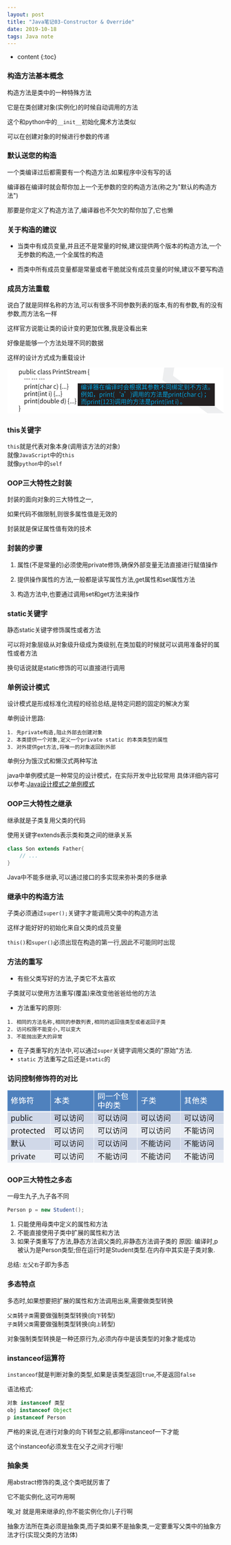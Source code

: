 ```yaml
---  
layout: post  
title: "Java笔记03-Constructor & Override"  
date: 2019-10-18  
tags: Java note  
---  
```



* content
{:toc}





### 构造方法基本概念
构造方法是类中的一种特殊方法

它是在类创建对象(实例化)的时候自动调用的方法

这个和python中的`__init__`初始化魔术方法类似

可以在创建对象的时候进行参数的传递

### 默认送您的构造
一个类编译过后都需要有一个构造方法.如果程序中没有写的话

编译器在编译时就会帮你加上一个无参数的空的构造方法(称之为"默认的构造方法")

那要是你定义了构造方法了,编译器也不欠欠的帮你加了,它也懒

### 关于构造的建议
- 当类中有成员变量,并且还不是常量的时候,建议提供两个版本的构造方法,一个无参数的构造,一个全属性的构造

- 而类中所有成员变量都是常量或者干脆就没有成员变量的时候,建议不要写构造

### 成员方法重载
说白了就是同样名称的方法,可以有很多不同参数列表的版本,有的有参数,有的没有参数,而方法名一样

这样官方说能让类的设计变的更加优雅,我是没看出来

好像是能够一个方法处理不同的数据

这样的设计方式成为重载设计

<img src="/images/posts/note/101608.png">

### this关键字
`this`就是代表对象本身(调用该方法的对象)  
就像`JavaScript`中的`this`  
就像`python`中的`self`  

### OOP三大特性之封装
封装的面向对象的三大特性之一,

如果代码不做限制,则很多属性值是无效的

封装就是保证属性值有效的技术

### 封装的步骤
1. 属性(不是常量的)必须使用private修饰,确保外部变量无法直接进行赋值操作

2. 提供操作属性的方法,一般都是读写属性方法,get属性和set属性方法

3. 构造方法中,也要通过调用set和get方法来操作

### static关键字
静态static关键字修饰属性或者方法

可以将对象层级从对象级升级成为类级别,在类加载的时候就可以调用准备好的属性或者方法

换句话说就是static修饰的可以直接进行调用


### 单例设计模式
设计模式是形成标准化流程的经验总结,是特定问题的固定的解决方案

单例设计思路:
```
1. 先private构造,阻止外部去创建对象
2. 本类提供一个对象,定义一个private static 的本类类型的属性  
3. 对外提供get方法,将唯一的对象返回到外部  
```

单例分为饿汉式和懒汉式两种写法

java中单例模式是一种常见的设计模式，在实际开发中比较常用
具体详细内容可以参考:[Java设计模式之单例模式](https://victorfengming.github.io/2019/10/java-single-case/)

### OOP三大特性之继承
继承就是子类复用父类的代码

使用关键字extends表示类和类之间的继承关系
```java
class Son extends Father{
    // ... 
}
```
Java中不能多继承,可以通过接口的多实现来弥补类的多继承

### 继承中的构造方法

子类必须通过`super();`关键字才能调用父类中的构造方法

这样才能好好的初始化来自父类的成员变量

`this()`和`super()`必须出现在构造的第一行,因此不可能同时出现

### 方法的重写

- 有些父类写好的方法,子类它不太喜欢

子类就可以使用方法重写(覆盖)来改变他爸爸给他的方法

- 方法重写的原则:
```
1. 相同的方法名称,相同的参数列表,相同的返回值类型或者返回子类
2. 访问权限不能变小,可以变大
3. 不能抛出更大的异常
```
- 在子类重写的方法中,可以通过`super`关键字调用父类的"原始"方法.
- `static` 方法重写之后还是`static`的

### 访问控制修饰符的对比
<img src="/images/posts/note/101609.png">

### OOP三大特性之多态
一母生九子,九子各不同
```java
Person p = new Student();
```
1. 只能使用母类中定义的属性和方法
2. 不能直接使用子类中扩展的属性和方法
3. 如果子类重写了方法,静态方法调父类的,非静态方法调子类的
原因:
    编译时,p被认为是Person类型;但在运行时是Student类型.在内存中其实是子类对象.

总结:
`左`父`右`子即为多态
### 多态特点
多态时,如果想要把扩展的属性和方法调用出来,需要做类型转换

`父类`转`子类`需要做强制类型转换(向`下`转型)  
`子类`转`父类`需要做强制类型转换(向`上`转型)

对象强制类型转换是一种还原行为,必须内存中是该类型的对象才能成功


### instanceof运算符
`instanceof`就是判断对象的类型,如果是该类型返回`true`,不是返回`false`

语法格式:
```java
对象 instanceof 类型
obj instanceof Object
p instanceof Person
```

严格的来说,在进行对象的向下转型之前,都得instanceof一下才能

这个instanceof必须发生在父子之间才行哦!

### 抽象类
用abstract修饰的类,这个类吧就厉害了

它不能实例化,这可咋用啊

唉,对 就是用来继承的,你不能实例化你儿子行啊

抽象方法所在类必须是抽象类,而子类如果不是抽象类,一定要重写父类中的抽象方法才行(实现父类的方法体)

